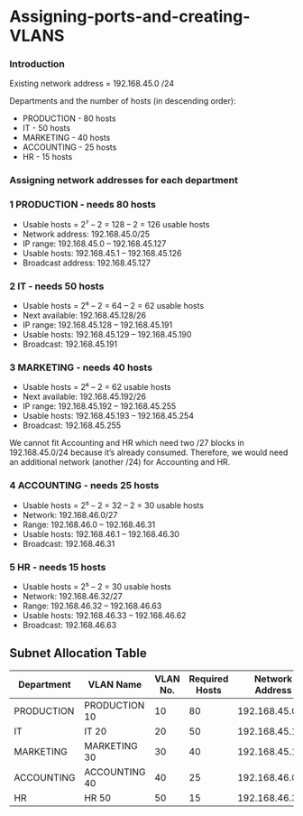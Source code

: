 # Assigning-ports-and-creating-VLANS
### Introduction
Existing network address = 192.168.45.0 /24

Departments and the number of hosts (in descending order):
- PRODUCTION - 80 hosts
- IT - 50 hosts
- MARKETING - 40 hosts
- ACCOUNTING - 25 hosts
- HR - 15 hosts

### Assigning network addresses for each department
### 1 PRODUCTION - needs 80 hosts
- Usable hosts = 2⁷ – 2 = 128 – 2 = 126 usable hosts
- Network address: 192.168.45.0/25
- IP range: 192.168.45.0 – 192.168.45.127
- Usable hosts: 192.168.45.1 – 192.168.45.126
- Broadcast address: 192.168.45.127

### 2 IT - needs 50 hosts
- Usable hosts = 2⁶ – 2 = 64 – 2 = 62 usable hosts
- Next available: 192.168.45.128/26
- IP range: 192.168.45.128 – 192.168.45.191
- Usable hosts: 192.168.45.129 – 192.168.45.190
- Broadcast: 192.168.45.191

### 3 MARKETING - needs 40 hosts
- Usable hosts = 2⁶ – 2 = 62 usable hosts
- Next available: 192.168.45.192/26
- IP range: 192.168.45.192 – 192.168.45.255
- Usable hosts: 192.168.45.193 – 192.168.45.254
- Broadcast: 192.168.45.255

We cannot fit Accounting and HR which need two /27 blocks in 192.168.45.0/24 because it’s already consumed. Therefore, we would need an additional network (another /24) for Accounting and HR.

### 4 ACCOUNTING - needs 25 hosts
- Usable hosts = 2⁵ – 2 = 32 – 2 = 30 usable hosts
- Network: 192.168.46.0/27
- Range: 192.168.46.0 – 192.168.46.31
- Usable hosts: 192.168.46.1 – 192.168.46.30
- Broadcast: 192.168.46.31

### 5 HR - needs 15 hosts
- Usable hosts = 2⁵ – 2 = 30 usable hosts
- Network: 192.168.46.32/27
- Range: 192.168.46.32 – 192.168.46.63
- Usable hosts: 192.168.46.33 – 192.168.46.62
- Broadcast: 192.168.46.63

## Subnet Allocation Table

| Department  | VLAN Name         | VLAN No. | Required Hosts | Network Address | CIDR | Subnet Mask       |
|-------------|-------------------|----------|----------------|-----------------|------|-------------------|
| PRODUCTION  | PRODUCTION 10     | 10       | 80             | 192.168.45.0    | /25  | 255.255.255.128   |
| IT          | IT 20             | 20       | 50             | 192.168.45.128  | /26  | 255.255.255.192   |
| MARKETING   | MARKETING 30      | 30       | 40             | 192.168.45.192  | /26  | 255.255.255.192   |
| ACCOUNTING  | ACCOUNTING 40     | 40       | 25             | 192.168.46.0    | /27  | 255.255.255.224   |
| HR          | HR 50             | 50       | 15             | 192.168.46.32   | /27  | 255.255.255.224   |


